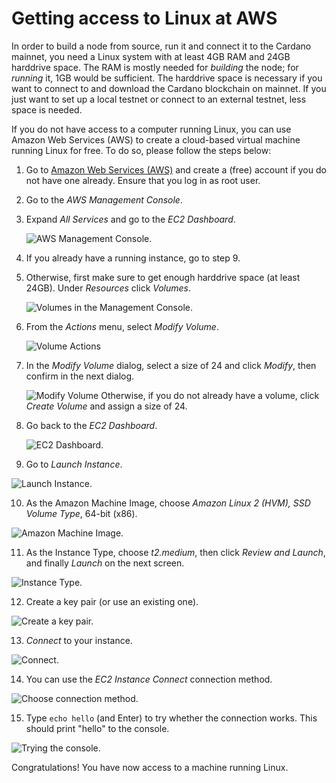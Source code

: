 # Getting access to Linux at AWS

In order to build a node from source, run it and connect it to the Cardano mainnet, you need a Linux system with at least 4GB RAM and 24GB harddrive space.
The RAM is mostly needed for _building_ the node; for _running_ it, 1GB would be sufficient. The harddrive space is necessary if you want to connect to and download
the Cardano blockchain on mainnet. If you just want to set up a local testnet or connect to an external testnet, less space is needed.

If you do not have access to a computer running Linux, you can use Amazon Web Services (AWS) to create a cloud-based virtual machine running Linux for free.
To do so, please follow the steps below:

1. Go to [Amazon Web Services (AWS)](https://aws.amazon.com/) and create a (free) account if you do not have one already. Ensure that you log in as root user. 

2. Go to the _AWS Management Console_.

3. Expand _All Services_ and go to the _EC2 Dashboard_.

   ![AWS Management Console.](management_console.png)

4. If you already have a running instance, go to step 9.

5. Otherwise, first make sure to get enough harddrive space (at least 24GB). Under _Resources_ click _Volumes_.

   ![Volumes in the Management Console.](volumes.png)

6. From the _Actions_ menu, select _Modify Volume_.

   ![Volume Actions](volume_actions.png)
      
7. In the _Modify Volume_ dialog, select a size of 24 and click _Modify_, then confirm in the next dialog.

   ![Modify Volume](modify_volume.png)
   Otherwise, if you do not already have a volume, click _Create Volume_ and assign a size of 24. 

8. Go back to the _EC2 Dashboard_.

   ![EC2 Dashboard.](dashboard.png) 

9. Go to _Launch Instance_.

  ![Launch Instance.](launch_instance.png)

10. As the Amazon Machine Image, choose _Amazon Linux 2 (HVM), SSD Volume Type_, 64-bit (x86).

  ![Amazon Machine Image.](AMI.png)

11. As the Instance Type, choose _t2.medium_, then click _Review and Launch_, and finally _Launch_ on the next screen.

  ![Instance Type.](Instance_Type.png)

12. Create a key pair (or use an existing one).

  ![Create a key pair.](key_pair.png)

13. _Connect_ to your instance.

  ![Connect.](connect.png)

14. You can use the _EC2 Instance Connect_ connection method.

  ![Choose connection method.](connect2.png)

15. Type ``echo hello`` (and Enter) to try whether the connection works. This should print "hello" to the console.

  ![Trying the console.](connect3.png)

Congratulations! You have now access to a machine running Linux.
